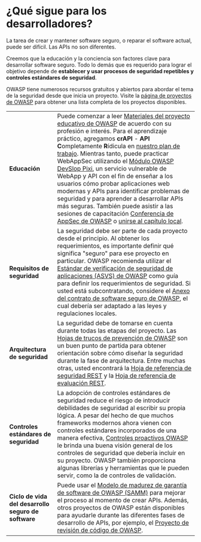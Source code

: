 ¿Qué sigue para los desarrolladores?
==========================

La tarea de crear y mantener software seguro, o reparar el software actual,
puede ser difícil. Las APIs no son diferentes.

Creemos que la educación y la conciencia son factores clave para desarrollar
software seguro. Todo lo demás que es requerido para lograr el objetivo
depende de **establecer y usar procesos de seguridad repetibles y controles
estándares de seguridad**.

OWASP tiene numerosos recursos gratuitos y abiertos para abordar el tema de la
seguridad desde que inicia un proyecto. Visite la
[página de proyectos de OWASP][1] para obtener una lista completa de los
proyectos disponibles.

| | |
|-|-|
| **Educación** | Puede comenzar a leer [Materiales del proyecto educativo de OWASP][2] de acuerdo con su profesión e interés. Para el aprendizaje práctico, agregamos **crAPI** - **API** **C**ompletamente **R**ídicula en [nuestro plan de trabajo][3]. Mientras tanto, puede practicar WebAppSec utilizando el [Módulo OWASP DevSlop Pixi][4], un servicio vulnerable de WebApp y API con el fin de enseñar a los usuarios cómo probar aplicaciones web modernas y APIs para identificar problemas de seguridad y para aprender a desarrollar APIs más seguras. También puede asistir a las sesiones de capacitación [Conferencia de AppSec de OWASP][5] o [unirse al capítulo local][6]. |
| **Requisitos de seguridad** | La seguridad debe ser parte de cada proyecto desde el principio. Al obtener los requerimientos, es importante definir qué significa "seguro" para ese proyecto en particular. OWASP recomienda utilizar el [Estándar de verificación de seguridad de aplicaciones (ASVS) de OWASP][7] como guía para definir los requerimientos de seguridad. Si usted está subcontratando, considere el [Anexo del contrato de software seguro de OWASP][8], el cual debería ser adaptado a las leyes y regulaciones locales. |
| **Arquitectura de seguridad** | La seguridad debe de tomarse en cuenta durante todas las etapas del proyecto. Las [Hojas de trucos de prevención de OWASP][9] son un buen punto de partida para obtener orientación sobre cómo diseñar la seguridad durante la fase de arquitectura. Entre muchas otras, usted encontrará la [Hoja de referencia de seguridad REST][10] y la [Hoja de referencia de evaluación REST][11]. |
| **Controles estándares de seguridad** | La adopción de controles estándares de seguridad reduce el riesgo de introducir debilidades de seguridad al escribir su propia lógica. A pesar del hecho de que muchos frameworks modernos ahora vienen con controles estándares incorporados de una manera efectiva, [Controles proactivos OWASP][12] le brinda una buena visión general de los controles de seguridad que debería incluir en su proyecto. OWASP también proporciona algunas librerías y herramientas que le pueden servir, como la de controles de validación. |
| **Ciclo de vida del desarrollo seguro de software** | Puede usar el [Modelo de madurez de garantía de software de OWASP (SAMM)][13] para mejorar el proceso al momento de crear APIs. Además, otros proyectos de OWASP están disponibles para ayudarle durante las diferentes fases de desarrollo de APIs, por ejemplo, el [Proyecto de revisión de código de OWASP][14]. |

[1]: https://www.owasp.org/index.php/Category:OWASP_Project
[2]: https://www.owasp.org/index.php/OWASP_Education_Material_Categorized
[3]: https://www.owasp.org/index.php/OWASP_API_Security_Project#tab=Road_Map
[4]: https://devslop.co/Home/Pixi
[5]: https://www.owasp.org/index.php/Category:OWASP_AppSec_Conference
[6]: https://www.owasp.org/index.php/OWASP_Chapter
[7]: https://www.owasp.org/index.php/Category:OWASP_Application_Security_Verification_Standard_Project
[8]: https://www.owasp.org/index.php/OWASP_Secure_Software_Contract_Annex
[9]: https://www.owasp.org/index.php/OWASP_Cheat_Sheet_Series
[10]: https://github.com/OWASP/CheatSheetSeries/blob/master/cheatsheets/REST_Security_Cheat_Sheet.md
[11]: https://github.com/OWASP/CheatSheetSeries/blob/master/cheatsheets/REST_Assessment_Cheat_Sheet.md
[12]: https://www.owasp.org/index.php/OWASP_Proactive_Controls#tab=OWASP_Proactive_Controls_2018
[13]: https://www.owasp.org/index.php/OWASP_SAMM_Project
[14]: https://www.owasp.org/index.php/Category:OWASP_Code_Review_Project
